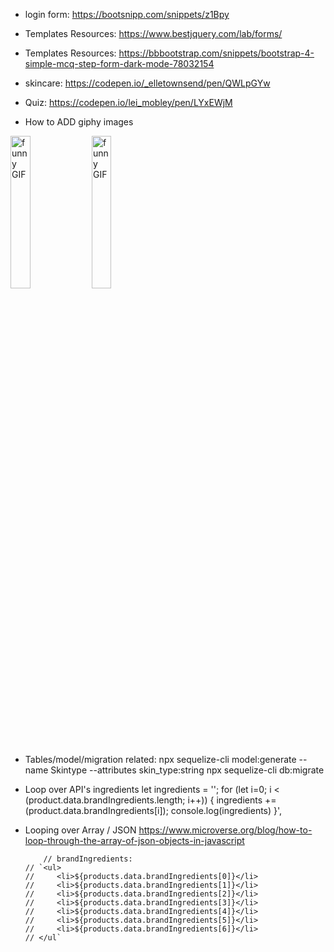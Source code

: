 
- login form: https://bootsnipp.com/snippets/z1Bpy
- Templates Resources: https://www.bestjquery.com/lab/forms/ 
- Templates Resources: https://bbbootstrap.com/snippets/bootstrap-4-simple-mcq-step-form-dark-mode-78032154
- skincare: https://codepen.io/_elletownsend/pen/QWLpGYw
- Quiz: https://codepen.io/lei_mobley/pen/LYxEWjM

- How to ADD giphy images
<img src="https://media0.giphy.com/media/H1BWteEWGmSlbNUcTk/giphy-downsized.gif?cid=646febc5da0b63c9a36408ca225237b11ea0c1180b7d17b0&rid=giphy-downsized.gif" alt="funny GIF" height="25%" width="25%">
<img src="https://media.giphy.com/media/5vhZtUPLrue1wWwdYe/giphy.gif" alt="funny GIF" height="25%" width="25%"> 

 
- Tables/model/migration related:
  npx sequelize-cli model:generate --name Skintype --attributes skin_type:string
  npx sequelize-cli db:migrate


- Loop over API's ingredients
  let ingredients = '';
  for (let i=0; i < (product.data.brandIngredients.length; i++)) {
    ingredients += (product.data.brandIngredients[i]);
    console.log(ingredients)
  }',

- Looping over Array / JSON
  https://www.microverse.org/blog/how-to-loop-through-the-array-of-json-objects-in-javascript
      

          // brandIngredients: 
      // `<ul>
      //     <li>${products.data.brandIngredients[0]}</li>
      //     <li>${products.data.brandIngredients[1]}</li>
      //     <li>${products.data.brandIngredients[2]}</li>
      //     <li>${products.data.brandIngredients[3]}</li>
      //     <li>${products.data.brandIngredients[4]}</li>
      //     <li>${products.data.brandIngredients[5]}</li>
      //     <li>${products.data.brandIngredients[6]}</li>
      // </ul`